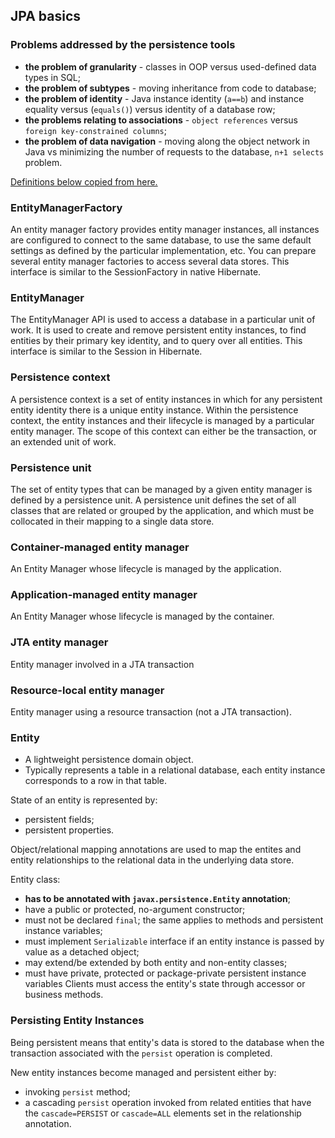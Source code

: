 ## JPA basics

### Problems addressed by the persistence tools

* **the problem of granularity** - classes in OOP versus used-defined data types in SQL;
* **the problem of subtypes** - moving inheritance from code to database;
* **the problem of identity** - Java instance identity (`a==b`) and instance equality versus (`equals()`) versus identity of a database row;
* **the problems relating to associations** - `object references` versus `foreign key-constrained columns`;
* **the problem of data navigation** - moving along the object network in Java vs minimizing the number of requests to the database, `n+1 selects` problem.

[Definitions below copied from here.](https://docs.jboss.org/hibernate/entitymanager/3.5/reference/en/html/architecture.html)

### EntityManagerFactory

An entity manager factory provides entity manager instances, all instances are configured to connect to the same database, to use the same default settings as defined by the particular implementation, etc. You can prepare several entity manager factories to access several data stores. This interface is similar to the SessionFactory in native Hibernate. 

### EntityManager

The EntityManager API is used to access a database in a particular unit of work. It is used to create and remove persistent entity instances, to find entities by their primary key identity, and to query over all entities. This interface is similar to the Session in Hibernate.

### Persistence context

A persistence context is a set of entity instances in which for any persistent entity identity there is a unique entity instance. Within the persistence context, the entity instances and their lifecycle is managed by a particular entity manager. The scope of this context can either be the transaction, or an extended unit of work.

### Persistence unit

The set of entity types that can be managed by a given entity manager is defined by a persistence unit. A persistence unit defines the set of all classes that are related or grouped by the application, and which must be collocated in their mapping to a single data store.

### Container-managed entity manager

An Entity Manager whose lifecycle is managed by the application.

### Application-managed entity manager

An Entity Manager whose lifecycle is managed by the container.

### JTA entity manager

Entity manager involved in a JTA transaction

### Resource-local entity manager

Entity manager using a resource transaction (not a JTA transaction).


### Entity

* A lightweight persistence domain object.
* Typically represents a table in a relational database, each entity instance corresponds to a row in that table.

State of an entity is represented by:
* persistent fields;
* persistent properties.

Object/relational mapping annotations are used to map the entites and entity relationships to the relational data in the underlying data store.

Entity class:

* **has to be annotated with `javax.persistence.Entity` annotation**;
* have a public or protected, no-argument constructor;
* must not be declared `final`; the same applies to methods and persistent instance variables;
* must implement `Serializable` interface if an entity instance is passed by value as a detached object;
* may extend/be extended by both entity and non-entity classes;
* must have private, protected or package-private persistent instance variables Clients must access the entity's state through accessor or business methods.

### Persisting Entity Instances

Being persistent means that entity's data is stored to the database when the transaction associated with the `persist` operation is completed.

New entity instances become managed and persistent either by:
* invoking `persist` method;
* a cascading `persist` operation invoked from related entities that have the `cascade=PERSIST` or `cascade=ALL` elements set in the relationship annotation.
